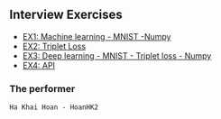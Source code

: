 ## Interview Exercises

- [EX1: Machine learning - MNIST -Numpy](EX1_MachineLearning)
- [EX2: Triplet Loss](EX2_TripletLoss)
- [EX3: Deep learning - MNIST - Triplet loss - Numpy](EX3_DeepLearning)
- [EX4: API](EX4_PublicAPI)

### The performer

    Ha Khai Hoan - HoanHK2